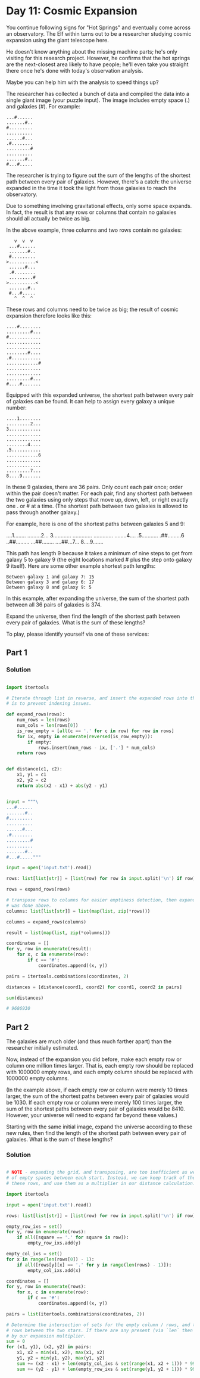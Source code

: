 # Day 11: Cosmic Expansion

You continue following signs for "Hot Springs" and eventually come across an
observatory. The Elf within turns out to be a researcher studying cosmic expansion using
the giant telescope here.

He doesn't know anything about the missing machine parts; he's only visiting for this
research project. However, he confirms that the hot springs are the next-closest area
likely to have people; he'll even take you straight there once he's done with today's
observation analysis.

Maybe you can help him with the analysis to speed things up?

The researcher has collected a bunch of data and compiled the data into a single giant
image (your puzzle input). The image includes empty space (.) and galaxies (#). For
example:

```
...#......
.......#..
#.........
..........
......#...
.#........
.........#
..........
.......#..
#...#.....
```

The researcher is trying to figure out the sum of the lengths of the shortest path
between every pair of galaxies. However, there's a catch: the universe expanded in the
time it took the light from those galaxies to reach the observatory.

Due to something involving gravitational effects, only some space expands. In fact, the
result is that any rows or columns that contain no galaxies should all actually be twice
as big.

In the above example, three columns and two rows contain no galaxies:

```
   v  v  v
 ...#......
 .......#..
 #.........
>..........<
 ......#...
 .#........
 .........#
>..........<
 .......#..
 #...#.....
   ^  ^  ^
```

These rows and columns need to be twice as big; the result of cosmic expansion therefore
looks like this:

```
....#........
.........#...
#............
.............
.............
........#....
.#...........
............#
.............
.............
.........#...
#....#.......
```

Equipped with this expanded universe, the shortest path between every pair of galaxies
can be found. It can help to assign every galaxy a unique number:

```
....1........
.........2...
3............
.............
.............
........4....
.5...........
............6
.............
.............
.........7...
8....9.......
```

In these 9 galaxies, there are 36 pairs. Only count each pair once; order within the
pair doesn't matter. For each pair, find any shortest path between the two galaxies
using only steps that move up, down, left, or right exactly one . or # at a time. (The
shortest path between two galaxies is allowed to pass through another galaxy.)

For example, here is one of the shortest paths between galaxies 5 and 9:

....1........
.........2...
3............
.............
.............
........4....
.5...........
.##.........6
..##.........
...##........
....##...7...
8....9.......

This path has length 9 because it takes a minimum of nine steps to get from galaxy 5 to
galaxy 9 (the eight locations marked # plus the step onto galaxy 9 itself). Here are
some other example shortest path lengths:

    Between galaxy 1 and galaxy 7: 15
    Between galaxy 3 and galaxy 6: 17
    Between galaxy 8 and galaxy 9: 5

In this example, after expanding the universe, the sum of the shortest path between all
36 pairs of galaxies is 374.

Expand the universe, then find the length of the shortest path between every pair of
galaxies. What is the sum of these lengths?

To play, please identify yourself via one of these services:

## Part 1

### Solution

```python

import itertools

# Iterate through list in reverse, and insert the expanded rows into the universe; this
# is to prevent indexing issues.

def expand_rows(rows):
    num_rows = len(rows)
    num_cols = len(rows[0])
    is_row_empty = [all(c == '.' for c in row) for row in rows]
    for ix, empty in enumerate(reversed(is_row_empty)):
        if empty:
            rows.insert(num_rows - ix, ['.'] * num_cols)
    return rows


def distance(c1, c2):
    x1, y1 = c1
    x2, y2 = c2
    return abs(x2 - x1) + abs(y2 - y1)


input = """\
...#......
.......#..
#.........
..........
......#...
.#........
.........#
..........
.......#..
#...#....."""

input = open('input.txt').read()

rows: list[list[str]] = [list(row) for row in input.split('\n') if row]

rows = expand_rows(rows)

# transpose rows to columns for easier emptiness detection, then expand the universe as
# was done above.
columns: list[list[str]] = list(map(list, zip(*rows)))

columns = expand_rows(columns)

result = list(map(list, zip(*columns)))

coordinates = []
for y, row in enumerate(result):
    for x, c in enumerate(row):
        if c == '#':
            coordinates.append((x, y))

pairs = itertools.combinations(coordinates, 2)

distances = [distance(coord1, coord2) for coord1, coord2 in pairs]

sum(distances)

# 9686930

```

## Part 2

The galaxies are much older (and thus much farther apart) than the researcher initially
estimated.

Now, instead of the expansion you did before, make each empty row or column one million
times larger. That is, each empty row should be replaced with 1000000 empty rows, and
each empty column should be replaced with 1000000 empty columns.

(In the example above, if each empty row or column were merely 10 times larger, the sum
of the shortest paths between every pair of galaxies would be 1030. If each empty row or
column were merely 100 times larger, the sum of the shortest paths between every pair of
galaxies would be 8410. However, your universe will need to expand far beyond these
values.)

Starting with the same initial image, expand the universe according to these new rules,
then find the length of the shortest path between every pair of galaxies. What is the
sum of these lengths?

### Solution

```python

# NOTE - expanding the grid, and transposing, are too inefficient as we scale the number
# of empty spaces between each start. Instead, we can keep track of the locations of
# these rows, and use them as a multiplier in our distance calculation.

import itertools

input = open('input.txt').read()

rows: list[list[str]] = [list(row) for row in input.split('\n') if row]

empty_row_ixs = set()
for y, row in enumerate(rows):
    if all([square == '.' for square in row]):
        empty_row_ixs.add(y)

empty_col_ixs = set()
for x in range(len(rows[0]) - 1):
    if all([rows[y][x] == '.' for y in range(len(rows) - 1)]):
        empty_col_ixs.add(x)

coordinates = []
for y, row in enumerate(rows):
    for x, c in enumerate(row):
        if c == '#':
            coordinates.append((x, y))

pairs = list(itertools.combinations(coordinates, 2))

# Determine the intersection of sets for the empty column / rows, and the column and
# rows between the two stars. If there are any present (via `len` then multiply by
# by our expansion multiplier.
sum = 0
for (x1, y1), (x2, y2) in pairs:
    x1, x2 = min(x1, x2), max(x1, x2)
    y1, y2 = min(y1, y2), max(y1, y2)
    sum += (x2 - x1) + len(empty_col_ixs & set(range(x1, x2 + 1))) * 999999
    sum += (y2 - y1) + len(empty_row_ixs & set(range(y1, y2 + 1))) * 999999

```
